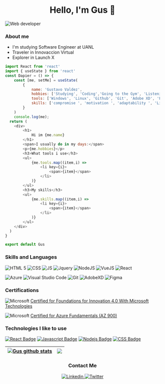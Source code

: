 <h1 align="center"> Hello, I'm Gus 👋 </h1>

![Web developer](https://user-images.githubusercontent.com/86739150/167035798-2991bfd8-9075-4dd8-ac8d-8e960053dbcd.png)

### About me
  - I'm studying Software Engineer at UANL
  - Traveler in Innovaccion Virtual
  - Explorer in Launch X

```js
import React from 'react'
import { useState } from 'react'
const Dapier = () => {
    const [me, setMe] = useState(
        {
            name: 'Gustavo Valdez',
            hobbies: ['Studying', 'Coding','Going to the Gym', 'Listening to Music'],
            tools: ['Windows', 'Linux', 'Github', 'Git', 'Adobe XD', 'Figma'],
            skills: ['compromise ', 'motivation ', 'adaptability ', 'Listening ']   
        }
    )
    console.log(me);
  return (
    <div>
        <h1>
            Hi im {me.name}
        </h1>
        <span>I usually do in my days:</span>
        <p>{me.hobbies}</p>
        <h3>What tools i use</h3>
        <ul>
            {me.tools.map((item,i) =>
                <li key={i}>
                    <span>{item}</span>
                </li>
            )}
        </ul>
        <h3>My skills</h3>
        <ul>
            {me.skills.map((item,i) =>
                <li key={i}>
                    <span>{item}</span>
                </li>
            )}
        </ul>
    </div>
  )
}

export default Gus

```

### Skills and Languages
![HTML 5](https://img.shields.io/badge/HTML5-E34F26?style=for-the-badge&logo=html5&logoColor=white)
![CSS](https://img.shields.io/badge/CSS3-1572B6?style=for-the-badge&logo=css3&logoColor=white)
![JS](https://img.shields.io/badge/JavaScript-F7DF1E?style=for-the-badge&logo=javascript&logoColor=black)
![Jquery](https://img.shields.io/badge/jQuery-0769AD?style=for-the-badge&logo=jquery&logoColor=white)
![NodeJS](https://img.shields.io/badge/Node.js-43853D?style=for-the-badge&logo=node.js&logoColor=white)
![VueJS](https://img.shields.io/badge/Vue.js-35495E?style=for-the-badge&logo=vue.js&logoColor=4FC08D)
![React](https://img.shields.io/badge/React-20232A?style=for-the-badge&logo=react&logoColor=61DAFB)

![Azure](https://img.shields.io/badge/Microsoft_Azure-0089D6?style=for-the-badge&logo=microsoft-azure&logoColor=white)
![Visual Studio Code](https://img.shields.io/badge/Visual%20Studio%20Code-0078d7.svg?style=for-the-badge&logo=visual-studio-code&logoColor=white)
![Git](https://img.shields.io/badge/GIT-E44C30?style=for-the-badge&logo=git&logoColor=white)
![AdobeXD](https://img.shields.io/badge/Adobe%20XD-470137?style=for-the-badge&logo=Adobe%20XD&logoColor=#FF61F6)
![Figma](https://img.shields.io/badge/figma-%23F24E1E.svg?style=for-the-badge&logo=figma&logoColor=white)

### Certifications
![Microsoft](https://img.shields.io/badge/Microsoft-666666?style=for-the-badge&logo=microsoft&logoColor=white) <a href="https://www.dropbox.com/s/nsn89c1u08sj9ww/Foundations%20For%20Innovation%204.0%20With%20Microsoft%20Technologies.pdf?dl=0">Certified for Foundations for Innovation 4.0 With Microsoft Technologies </a>

![Microsoft](https://img.shields.io/badge/Microsoft-f4ba1c?style=for-the-badge&logo=microsoft&logoColor=black) <a href="https://portal.certiport.com/Portal/Pages/PrintTranscriptInfo.aspx?action=Cert&id=414&cvid=fXqTGwDpWdE9GK7wUGI4Gg==">Certified for Azure Fundamentals (AZ 900) </a>

### Technologies I like to use

[![React Badge](https://img.shields.io/badge/-React-61DBFB?style=for-the-badge&labelColor=black&logo=react&logoColor=61DBFB)](#) [![Javascript Badge](https://img.shields.io/badge/-Javascript-F0DB4F?style=for-the-badge&labelColor=black&logo=javascript&logoColor=F0DB4F)](#) [![Nodejs Badge](https://img.shields.io/badge/-Nodejs-3C873A?style=for-the-badge&labelColor=black&logo=node.js&logoColor=3C873A)](#) [![CSS Badge](https://img.shields.io/badge/-css3-2965f1?style=for-the-badge&labelColor=black&logo=css3&logoColor=264de4)](#)

| <a href="https://github.com/Gustavo-Valdez/github-readme-stats"><img align="center" src="https://github-readme-stats.vercel.app/api?username=Gustavo-Valdez&show_icons=true&include_all_commits=true&theme=buefy&hide_border=true" alt="Gus github stats" /></a> | <a href="https://github.com/Gustavo-Valdez/github-readme-stats"><img align="center" src="https://github-readme-stats.vercel.app/api/top-langs/?username=Gustavo-Valdez&layout=compact&theme=buefy&hide_border=true" /></a> |
| ------------- | ------------- | 


<h3 align="center">Contact Me</h3>
<div align="center"> 
  <a href="https://www.linkedin.com/in/gamv">
    <img alt="Linkedin" src="https://img.shields.io/badge/LinkedIn-0077B5?style=for-the-badge&logo=linkedin&logoColor=white" />
  </a>
  <a href="https://twitter.com/GusVlz3134">
    <img alt="Twitter"  src="https://img.shields.io/badge/Twitter-1DA1F2?style=for-the-badge&logo=twitter&logoColor=white" />
  </a>
</div
    
